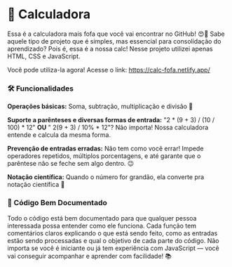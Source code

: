 # 🧮 Calculadora

Essa é a calculadora mais fofa que você vai encontrar no GitHub! 😍🎀
Sabe aquele tipo de projeto que é simples, mas essencial para consolidação do aprendizado? Pois é, essa é a nossa calc!
Nesse projeto utilizei apenas HTML, CSS e JavaScript.

Você pode utiliza-la agora! Acesse o link: https://calc-fofa.netlify.app/

### 🛠️ Funcionalidades

__Operações básicas:__ Soma, subtração, multiplicação e divisão 🧮

__Suporte a parênteses e diversas formas de entrada:__ "2 * (9 + 3) / (10 / 100) * 12"  __OU__ " 2(9 + 3) / 10% * 12"? Não importa! Nossa calculadora entende e calcula da mesma forma.

__Prevenção de entradas erradas:__ Não tem como você errar! Impede operadores repetidos, múltiplos porcentagens, e até garante que o parêntese não se feche sem algo dentro. 😉

__Notação científica:__ Quando o número for grandão, ela converte pra notação científica 📐

### 📄 Código Bem Documentado
Todo o código está bem documentado para que qualquer pessoa interessada possa entender como ele funciona. Cada função tem comentários claros explicando o que está sendo feito, como as entradas estão sendo processadas e qual o objetivo de cada parte do código. Não importa se você é iniciante ou já tem experiência com JavaScript — você vai conseguir acompanhar e aprender com facilidade! 📚

